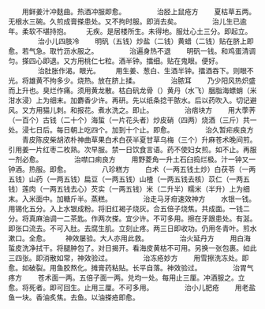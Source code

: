 <!-- { "loadSidebar": true } -->
　　用鲜姜汁冲麸曲。热酒冲服即愈。
　　
　　治胫上鼠疮方
　　夏枯草五两。无根水三碗。久煎成膏搽患处。又不拘时服。即消去矣。
　　
　　治儿生已逾年。柔软不堪持抱。
　　无疾。是居楼所生。未得地。服灶心土三分。即起立。
　　
　　治小儿四肢冷
　　明矾（五钱）炒盐（二钱）黄蜡（二钱）贴在脐上即愈。若气急。取竹沥水服之。
　　
　　治遍身热不退
　　明矾一钱。和鸡蛋清调匀。搽四心即退。又方用桃仁七粒。酒半钟。擂细。贴在鬼眼。便好。
　　
　　治肚胀作渴。眼光。
　　用生姜、葱白、生酒半钟。擂酒吞下。则眼不光。将雄黄不拘多少。烧热。放在脐上揉。
　　
　　治脓耳
　　乃少阳风热炽盛而上升也。臭烂作痛。须用黄龙散。枯白矾龙骨（）黄丹（水飞）胭脂海螵蛸（米泔水浸）上为细末。加麝香少许。再研。先以纸条捻干脓水。后以药吹入。切记避风。又方用猫儿刺。和报花。煮水洗之。即止。
　　
　　治痞块方
　　用大荸荠（一百个）古钱（二十个）海蜇（一片花头者）炒皮硝（四两）烧酒（三斤）共一处。浸七日后。每日朝上吃四个。加到十个止。即愈。
　　
　　治久暂疟疾良方
　　青皮陈皮柴胡浓朴神曲草果白术白茯半夏甘草乌梅（三个）升麻苍术晚间煎。引用姜一片红枣二枚熟。次早服。禁一日饮食言语。药不使妇女煎。如不止。再服一剂必愈。
　　
　　治噤口痢良方
　　用野菱角一升土石臼捣烂极。汁一钟又一钟酒。热服。即愈。
　　
　　八珍糕方
　　白术（一两五钱土炒）白茯苓（一两五钱）山药（一两五钱）扁豆（一两五钱）山楂（一两五钱去核）苡仁（一两五钱）莲肉（一两五钱去心）芡实（一两五钱）米（二升半）糯米（半升）上为细末。入米面中。加糖斤半。蒸糕。
　　
　　治走马牙疳速效神方
　　水银一钱。用锡化五分。入上水银成粉。将旧红褐子烧灰。合五倍子烧焦。共成面。一钱二分。将真麻油调一二茶匙。作两次搽。宜少许。不可多用。擦在牙跟患处。有涎。即张口流去。不可入肚。去腐生肌。立刻止疼。两三日即收功。仍用冬青叶。煎水漱口。全愈。
　　神效屡验。大人亦用此救。
　　
　　治火延丹方
　　用白海蜇皮洗净拭干。将腿肿包了。对日揭开。看海皮黄枯不可用。另换一张包裹。如此三四张。即消散如常，神效验过。
　　
　　治冻疮妙方
　　用雪擦洗冻处。即愈。如破裂。用鱼胶熬化。摊膏药粘贴。长平自落。神效验过。
　　
　　治胃气疼方
　　苍术面一两。五倍子面一两。兑均一处。每用止三厘。冲酒服之。立愈。将死者。即可回生。止用三厘。不可多用。
　　
　　治小儿肥疮
　　用老盐鱼一块。香油炙焦。去鱼。以油搽疮即愈。
　　
　　
